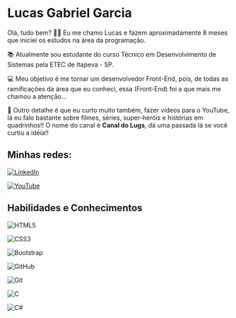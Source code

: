 
# Lucas Gabriel Garcia

Olá, tudo bem? 🖖🏻 Eu me chamo Lucas e fazem aproximadamente 8 meses que iniciei os estudos na área da programação.

📚 Atualmente sou estudante do curso Técnico em Desenvolvimento de Sistemas pela ETEC de Itapeva - SP.

💻 Meu objetivo é me tornar um desenvolvedor Front-End, pois, de todas as ramificações da área que eu conheci, essa (Front-End) foi a que mais me chamou a atenção...

🎥 Outro detalhe é que eu curto muito também, fazer vídeos para o YouTube, lá eu falo bastante sobre filmes, séries, super-heróis e histórias em quadrinhos!! O nome do canal é **Canal do Lugs**, dá uma passada lá se você curtiu a idéia!!

## Minhas redes:
[![LinkedIn](https://img.shields.io/badge/LinkedIn-3e77b6?style=for-the-badge&logo=linkedin&logoColor=fff)](https://www.linkedin.com/in/garcialucasga)

[![YouTube](https://img.shields.io/badge/YouTube-ff0000?style=for-the-badge&logo=youtube)](https://www.youtube.com/@canaldolugs/featured)

## Habilidades e Conhecimentos 
![HTML5](https://img.shields.io/badge/HTML5-fff?style=for-the-badge&logo=html5)

![CSS3](https://img.shields.io/badge/CSS3-fff?style=for-the-badge&logo=css3&logoColor=264CE4)

![Bootstrap](https://img.shields.io/badge/Bootstrap-fff?style=for-the-badge&logo=bootstrap)

![GitHub](https://img.shields.io/badge/GitHub-fff?style=for-the-badge&logo=github&logoColor=000)

![Git](https://img.shields.io/badge/Git-fff?style=for-the-badge&logo=git)

![C](https://img.shields.io/badge/C-fff?style=for-the-badge&logo=c)

![C#](https://img.shields.io/badge/C%23-fff?style=for-the-badge&logo=c-sharp&logoColor=823085)



